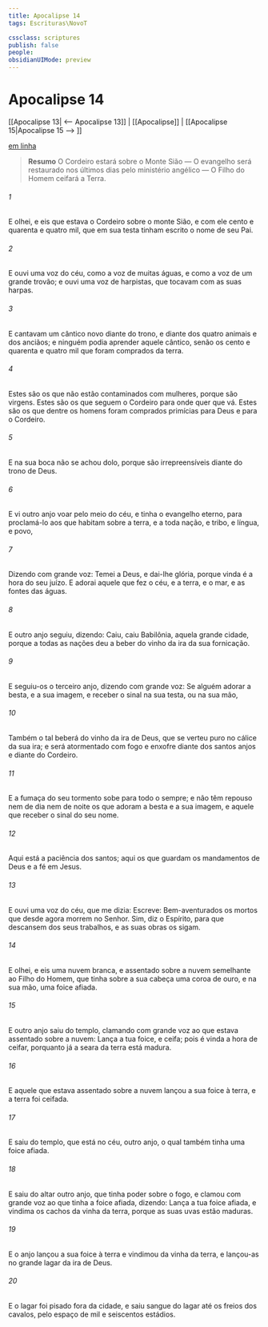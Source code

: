 ```yaml
---
title: Apocalipse 14
tags: Escrituras\NovoT

cssclass: scriptures
publish: false
people:
obsidianUIMode: preview
---
```


# Apocalipse 14
[[Apocalipse 13| <-- Apocalipse 13]] | [[Apocalipse]] | [[Apocalipse 15|Apocalipse 15 --> ]]

[em linha](https://churchofjesuschrist.org/study/scriptures/nt/rev/14?lang=por)

> __Resumo__
O Cordeiro estará sobre o Monte Sião — O evangelho será restaurado nos últimos dias pelo ministério angélico — O Filho do Homem ceifará a Terra.

###### 1 
E olhei, e eis que estava o Cordeiro sobre o monte Sião, e com ele cento e quarenta e quatro mil, que em sua testa tinham escrito o nome de seu Pai.

###### 2 
E ouvi uma voz do céu, como a voz de muitas águas, e como a voz de um grande trovão; e ouvi uma voz de harpistas, que tocavam com as suas harpas.

###### 3 
E cantavam um cântico novo diante do trono, e diante dos quatro animais e dos anciãos; e ninguém podia aprender aquele cântico, senão os cento e quarenta e quatro mil que foram comprados da terra.

###### 4 
Estes são os que não estão contaminados com mulheres, porque são virgens. Estes são os que seguem o Cordeiro para onde quer que vá. Estes são os que dentre os homens foram comprados  primícias para Deus e para o Cordeiro.

###### 5 
E na sua boca não se achou dolo, porque são irrepreensíveis diante do trono de Deus.

###### 6 
E vi outro anjo voar pelo meio do céu, e tinha o evangelho eterno, para proclamá-lo aos que habitam sobre a terra, e a toda nação, e tribo, e língua, e povo,

###### 7 
Dizendo com grande voz: Temei a Deus, e dai-lhe glória, porque vinda é a hora do seu juízo. E adorai aquele que fez o céu, e a terra, e o mar, e as fontes das águas.

###### 8 
E outro anjo seguiu, dizendo: Caiu, caiu Babilônia, aquela grande cidade, porque a todas as nações deu a beber do vinho da ira da sua fornicação.

###### 9 
E seguiu-os o terceiro anjo, dizendo com grande voz: Se alguém adorar a besta, e a sua imagem, e receber o sinal na sua testa, ou na sua mão,

###### 10 
Também o tal beberá do vinho da ira de Deus, que se verteu puro no cálice da sua ira; e será atormentado com fogo e enxofre diante dos santos anjos e diante do Cordeiro.

###### 11 
E a fumaça do seu tormento sobe para todo o sempre; e não têm repouso nem de dia nem de noite os que adoram a besta e a sua imagem, e aquele que receber o sinal do seu nome.

###### 12 
Aqui está a paciência dos santos; aqui  os que guardam os mandamentos de Deus e a fé em Jesus.

###### 13 
E ouvi uma voz do céu, que me dizia: Escreve: Bem-aventurados os mortos que desde agora morrem no Senhor. Sim, diz o Espírito, para que descansem dos seus trabalhos, e as suas obras os sigam.

###### 14 
E olhei, e eis uma nuvem branca, e assentado sobre a nuvem  semelhante ao Filho do Homem, que tinha sobre a sua cabeça uma coroa de ouro, e na sua mão, uma foice afiada.

###### 15 
E outro anjo saiu do templo, clamando com grande voz ao que estava assentado sobre a nuvem: Lança a tua foice, e ceifa; pois  é vinda a hora de ceifar, porquanto já a seara da terra está madura.

###### 16 
E aquele que estava assentado sobre a nuvem lançou a sua foice à terra, e a terra foi ceifada.

###### 17 
E saiu do templo, que está no céu, outro anjo, o qual também tinha uma foice afiada.

###### 18 
E saiu do altar outro anjo, que tinha poder sobre o fogo, e clamou com grande voz ao que tinha a foice afiada, dizendo: Lança a tua foice afiada, e vindima os cachos da vinha da terra, porque  as suas uvas estão maduras.

###### 19 
E o anjo lançou a sua foice à terra e vindimou  da vinha da terra, e lançou-as no grande lagar da ira de Deus.

###### 20 
E o lagar foi pisado fora da cidade, e saiu sangue do lagar até os freios dos cavalos, pelo espaço de mil e seiscentos estádios.

